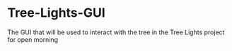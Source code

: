 # Tree-Lights-GUI
The GUI that will be used to interact with the tree in the Tree Lights project for open morning
